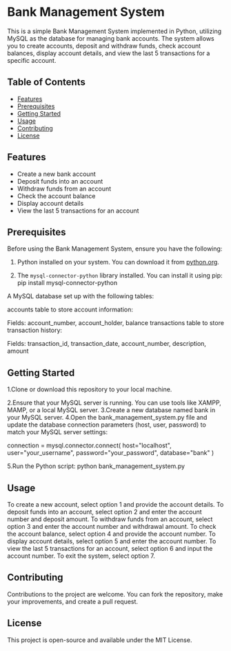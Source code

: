 # Bank Management System

This is a simple Bank Management System implemented in Python, utilizing MySQL as the database for managing bank accounts. The system allows you to create accounts, deposit and withdraw funds, check account balances, display account details, and view the last 5 transactions for a specific account.

## Table of Contents

- [Features](#features)
- [Prerequisites](#prerequisites)
- [Getting Started](#getting-started)
- [Usage](#usage)
- [Contributing](#contributing)
- [License](#license)

## Features

- Create a new bank account
- Deposit funds into an account
- Withdraw funds from an account
- Check the account balance
- Display account details
- View the last 5 transactions for an account

## Prerequisites

Before using the Bank Management System, ensure you have the following:

1. Python installed on your system. You can download it from [python.org](https://www.python.org/downloads/).

2. The `mysql-connector-python` library installed. You can install it using pip:
             pip install mysql-connector-python
   
A MySQL database set up with the following tables:

accounts table to store account information:

Fields: account_number, account_holder, balance
transactions table to store transaction history:

Fields: transaction_id, transaction_date, account_number, description, amount

## Getting Started
1.Clone or download this repository to your local machine.

2.Ensure that your MySQL server is running. You can use tools like XAMPP, MAMP, or a local MySQL server.
3.Create a new database named bank in your MySQL server.
4.Open the bank_management_system.py file and update the database connection parameters (host, user, password) to match your MySQL server settings:

connection = mysql.connector.connect(
    host="localhost",
    user="your_username",
    password="your_password",
    database="bank"
)

5.Run the Python script:
python bank_management_system.py

## Usage
To create a new account, select option 1 and provide the account details.
To deposit funds into an account, select option 2 and enter the account number and deposit amount.
To withdraw funds from an account, select option 3 and enter the account number and withdrawal amount.
To check the account balance, select option 4 and provide the account number.
To display account details, select option 5 and enter the account number.
To view the last 5 transactions for an account, select option 6 and input the account number.
To exit the system, select option 7.

## Contributing
Contributions to the project are welcome. You can fork the repository, make your improvements, and create a pull request.

## License
This project is open-source and available under the MIT License.
